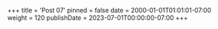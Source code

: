 +++
title = 'Post 07'
pinned = false
date = 2000-01-01T01:01:01-07:00
weight = 120
publishDate = 2023-07-01T00:00:00-07:00
+++
